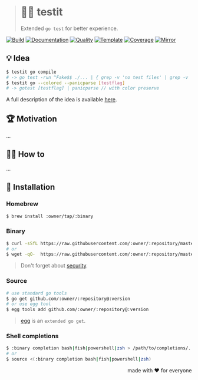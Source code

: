 > # 👨‍🍳 testit
>
> Extended `go test` for better experience.

[![Build][build.icon]][build.page]
[![Documentation][docs.icon]][docs.page]
[![Quality][quality.icon]][quality.page]
[![Template][template.icon]][template.page]
[![Coverage][coverage.icon]][coverage.page]
[![Mirror][mirror.icon]][mirror.page]

## 💡 Idea

```bash
$ testit go compile
# -> go test -run ^Fake$$ ./... | { grep -v 'no test files' | grep -v 'no tests to run' || true }
$ testit go --colored --panicparse [testflag]
# -> gotest [testflag] | panicparse // with color preserve
```

A full description of the idea is available [here][design.page].

## 🏆 Motivation

...

## 🤼‍♂️ How to

...

## 🧩 Installation

### Homebrew

```bash
$ brew install :owner/tap/:binary
```

### Binary

```bash
$ curl -sSfL https://raw.githubusercontent.com/:owner/:repository/master/bin/install | sh
# or
$ wget -qO-  https://raw.githubusercontent.com/:owner/:repository/master/bin/install | sh
```

> Don't forget about [security](https://www.idontplaydarts.com/2016/04/detecting-curl-pipe-bash-server-side/).

### Source

```bash
# use standard go tools
$ go get github.com/:owner/:repository@:version
# or use egg tool
$ egg tools add github.com/:owner/:repository@:version
```

> [egg][] is an `extended go get`.

### Shell completions

```bash
$ :binary completion bash|fish|powershell|zsh > /path/to/completions/...
# or
$ source <(:binary completion bash|fish|powershell|zsh)
```

<p align="right">made with ❤️ for everyone</p>

[awesome.icon]:     https://awesome.re/mentioned-badge.svg
[build.page]:       https://travis-ci.com/octolab/testit
[build.icon]:       https://travis-ci.com/octolab/testit.svg?branch=master
[coverage.page]:    https://codeclimate.com/github/octolab/testit/test_coverage
[coverage.icon]:    https://api.codeclimate.com/v1/badges/c570179a9335c747e77c/test_coverage
[design.page]:      https://www.notion.so/33715348cc114ea79dd350a25d16e0b0?r=0b753cbf767346f5a6fd51194829a2f3
[docs.page]:        https://pkg.go.dev/go.octolab.org/toolset/testit
[docs.icon]:        https://img.shields.io/badge/docs-pkg.go.dev-blue
[mirror.page]:      https://bitbucket.org/kamilsk/testit
[mirror.icon]:      https://img.shields.io/badge/mirror-bitbucket-blue
[promo.page]:       https://github.com/octolab/testit
[quality.page]:     https://goreportcard.com/report/go.octolab.org/toolset/testit
[quality.icon]:     https://goreportcard.com/badge/go.octolab.org/toolset/testit
[template.page]:    https://github.com/octomation/go-tool
[template.icon]:    https://img.shields.io/badge/template-go--tool-blue

[_]:                https://img.shields.io/sourcegraph/rrc/github.com/octolab/testit
[egg]:              https://github.com/kamilsk/egg
